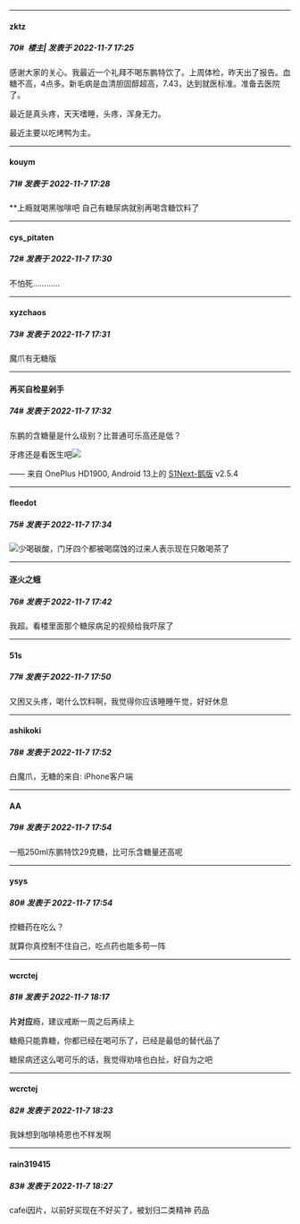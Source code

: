 

*****

####  zktz  
##### 70#         楼主| 发表于 2022-11-7 17:25

感谢大家的关心。我最近一个礼拜不喝东鹏特饮了。上周体检，昨天出了报告。血糖不高，4点多。新毛病是血清胆固醇超高，7.43，达到就医标准。准备去医院了。

最近是真头疼，天天嗜睡，头疼，浑身无力。

最近主要以吃烤鸭为主。

*****

####  kouym  
##### 71#       发表于 2022-11-7 17:28

**上瘾就喝黑咖啡吧 自己有糖尿病就别再喝含糖饮料了

*****

####  cys_pitaten  
##### 72#       发表于 2022-11-7 17:30

不怕死…………



*****

####  xyzchaos  
##### 73#       发表于 2022-11-7 17:31

魔爪有无糖版

*****

####  再买自检星剁手  
##### 74#       发表于 2022-11-7 17:32

东鹏的含糖量是什么级别？比普通可乐高还是低？

牙疼还是看医生吧<img src="https://static.saraba1st.com/image/smiley/face2017/068.png" referrerpolicy="no-referrer">

—— 来自 OnePlus HD1900, Android 13上的 [S1Next-鹅版](https://github.com/ykrank/S1-Next/releases) v2.5.4

*****

####  fleedot  
##### 75#       发表于 2022-11-7 17:34

<img src="https://static.saraba1st.com/image/smiley/face2017/001.png" referrerpolicy="no-referrer">少喝碳酸，门牙四个都被喝腐蚀的过来人表示现在只敢喝茶了



*****

####  逐火之蛾  
##### 76#       发表于 2022-11-7 17:42

我超。看楼里面那个糖尿病足的视频给我吓尿了

*****

####  51s  
##### 77#       发表于 2022-11-7 17:50

又困又头疼，喝什么饮料啊，我觉得你应该睡睡午觉，好好休息



*****

####  ashikoki  
##### 78#       发表于 2022-11-7 17:52

白魔爪，无糖的来自: iPhone客户端

*****

####  ΑΑ  
##### 79#       发表于 2022-11-7 17:54

一瓶250ml东鹏特饮29克糖，比可乐含糖量还高呢

*****

####  ysys  
##### 80#       发表于 2022-11-7 17:54

控糖药在吃么？

就算你真控制不住自己，吃点药也能多苟一阵



*****

####  wcrctej  
##### 81#       发表于 2022-11-7 18:17

**片对应**瘾，建议戒断一周之后再续上

糖瘾只能靠糖，你都已经在喝可乐了，已经是最低的替代品了

糖尿病还这么喝可乐的话，我觉得劝啥也白扯，好自为之吧



*****

####  wcrctej  
##### 82#       发表于 2022-11-7 18:23

我妹想到咖啡椅恩也不样发啊

*****

####  rain319415  
##### 83#       发表于 2022-11-7 18:27

cafei因片，以前好买现在不好买了，被划归二类精神 药品

